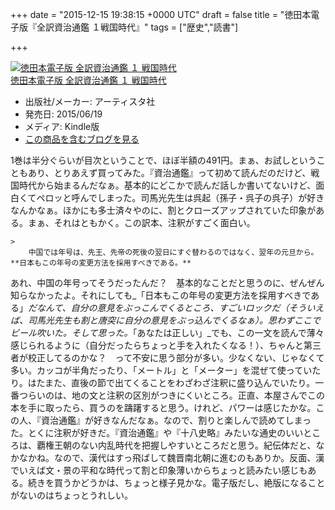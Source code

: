 
+++
date = "2015-12-15 19:38:15 +0000 UTC"
draft = false
title = "徳田本電子版『全訳資治通鑑 １戦国時代』"
tags = ["歴史","読書"]

+++
<div class="hatena-asin-detail"><a href="http://www.amazon.co.jp/exec/obidos/ASIN/B010219POS/bestylesnet-22/"><img src="http://ecx.images-amazon.com/images/I/518MDVqux6L._SL160_.jpg" class="hatena-asin-detail-image" alt="徳田本電子版 全訳資治通鑑 １ 戦国時代" title="徳田本電子版 全訳資治通鑑 １ 戦国時代"/></a><div class="hatena-asin-detail-info"><a href="http://www.amazon.co.jp/exec/obidos/ASIN/B010219POS/bestylesnet-22/">徳田本電子版 全訳資治通鑑 １ 戦国時代</a><ul><li><span class="hatena-asin-detail-label">出版社/メーカー:</span> アーティスタ社</li><li><span class="hatena-asin-detail-label">発売日:</span> 2015/06/19</li><li><span class="hatena-asin-detail-label">メディア:</span> Kindle版</li><li><a href="http://d.hatena.ne.jp/asin/B010219POS/bestylesnet-22" target="_blank">この商品を含むブログを見る</a></li></ul></div><div class="hatena-asin-detail-foot"></div></div>1巻は半分ぐらいが目次ということで、ほぼ半額の491円。まぁ、お試しということもあり、とりあえず買ってみた。『資治通鑑』って初めて読んだのだけど、戦国時代から始まるんだなぁ。基本的にどこかで読んだ話しか書いてないけど、面白くてペロッと呼んでしまった。司馬光先生は呉起（孫子・呉子の呉子）が好きなんかなぁ。ほかにも多士済々やのに、割とクローズアップされていた印象がある。まぁ、それはともかく。この訳本、注釈がすごく面白い。

    >
        中国では年号は、先王、先帝の死後の翌日にすぐ替わるのではなく、翌年の元旦から。**日本もこの年号の変更方法を採用すべきである。**

    
あれ、中国の年号ってそうだったんだ？　基本的なことだと思うのに、ぜんぜん知らなかったよ。それにしても_「日本もこの年号の変更方法を採用すべきである」_だなんて、自分の意見をぶっこんでくるところ、すごいロックだ（そういえば、司馬光先生も割と唐突に自分の意見をぶっ込んでくるなぁ）。思わずここでビール吹いた。そして思った。_「あなたは正しい」_でも、この一文を読んで薄々感じられるように（自分だったらちょっと手を入れたくなる！）、ちゃんと第三者が校正してるのかな？　って不安に思う部分が多い。少なくない、じゃなくて多い。カッコが半角だったり、「メートル」と「メーター」を混ぜて使っていたり。はたまた、直後の節で出てくることをわざわざ注釈に盛り込んでいたり。一番つらいのは、地の文と注釈の区別がつきにくいところ。正直、本屋さんでこの本を手に取ったら、買うのを躊躇すると思う。けれど、パワーは感じたかな。この人、『資治通鑑』が好きなんだなぁ。なので、割りと楽しんで読めてしまった。とくに注釈が好きだ。『資治通鑑』や『十八史略』みたいな通史のいいところは、覇権王朝のない内乱時代を把握しやすいところだと思う。紀伝体だと、なかなかね。なので、漢代はすっ飛ばして魏晋南北朝に進むのもありか。反面、漢でいえば文・景の平和な時代って割と印象薄いからちょっと読みたい感じもある。続きを買うかどうかは、ちょっと様子見かな。電子版だし、絶版になることがないのはちょっとうれしい。


